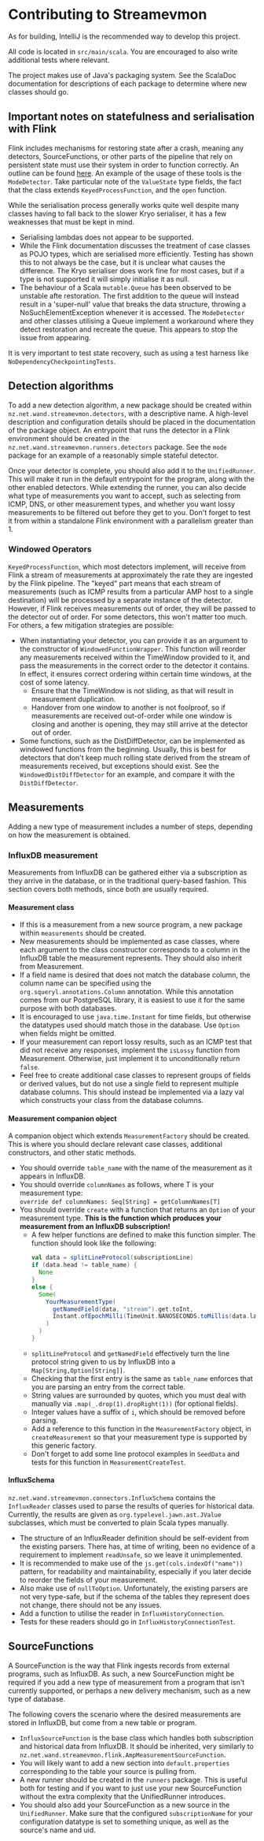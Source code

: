 # Contributing to Streamevmon

As for building, IntelliJ is the recommended way to develop this project.

All code is located in `src/main/scala`. You are encouraged to also write
additional tests where relevant.

The project makes use of Java's packaging system. See the ScalaDoc documentation
for descriptions of each package to determine where new classes should go.

## Important notes on statefulness and serialisation with Flink 

Flink includes mechanisms for restoring state after a crash, meaning any
detectors, SourceFunctions, or other parts of the pipeline that rely on
persistent state must use their system in order to function correctly. An
outline can be found [here](https://ci.apache.org/projects/flink/flink-docs-stable/dev/types_serialization.html).
An example of the usage of these tools is the `ModeDetector`. Take particular
note of the `ValueState` type fields, the fact that the class extends
`KeyedProcessFunction`, and the `open` function.

While the serialisation process generally works quite well despite many classes
having to fall back to the slower Kryo serialiser, it has a few weaknesses that
must be kept in mind.

* Serialising lambdas does not appear to be supported.
* While the Flink documentation discusses the treatment of case classes as POJO
  types, which are serialised more efficiently. Testing has shown this to not
  always be the case, but it is unclear what causes the difference. The Kryo
  serialiser does work fine for most cases, but if a type is not supported it
  will simply initialise it as null.
* The behaviour of a Scala `mutable.Queue` has been observed to be unstable
  afte restoration. The first addition to the queue will instead result in a
  'super-null' value that breaks the data structure, throwing a 
  NoSuchElementException whenever it is accessed. The `ModeDetector` and other
  classes utilising a Queue implement a workaround where they detect restoration
  and recreate the queue. This appears to stop the issue from appearing.

It is very important to test state recovery, such as using a test harness like
`NoDependencyCheckpointingTests`.

## Detection algorithms

To add a new detection algorithm, a new package should be created within
`nz.net.wand.streamevmon.detectors`, with a descriptive name. A high-level
description and configuration details should be placed in the documentation of
the package object. An entrypoint that runs the detector in a Flink environment
should be created in the `nz.net.wand.streamevmon.runners.detectors` package.
See the `mode` package for an example of a reasonably simple stateful detector.

Once your detector is complete, you should also add it to the `UnifiedRunner`.
This will make it run in the default entrypoint for the program, along with the
other enabled detectors. While extending the runner, you can also decide what
type of measurements you want to accept, such as selecting from ICMP, DNS, or
other measurement types, and whether you want lossy measurements to be filtered
out before they get to you. Don't forget to test it from within a standalone
Flink environment with a parallelism greater than 1.

### Windowed Operators

`KeyedProcessFunction`, which most detectors implement, will receive from Flink
a stream of measurements at approximately the rate they are ingested by the
Flink pipeline. The "keyed" part means that each stream of measurements (such
as ICMP results from a particular AMP host to a single destination) will be
processed by a separate instance of the detector. However, if Flink receives
measurements out of order, they will be passed to the detector out of order.
For some detectors, this won't matter too much. For others, a few mitigation
strategies are possible:

* When instantiating your detector, you can provide it as an argument to the
  constructor of `WindowedFunctionWrapper`. This function will reorder any
  measurements received within the TimeWindow provided to it, and pass the
  measurements in the correct order to the detector it contains. In effect, it
  ensures correct ordering within certain time windows, at the cost of some
  latency.
  * Ensure that the TimeWindow is not sliding, as that will result in
    measurement duplication.
  * Handover from one window to another is not foolproof, so if measurements
    are received out-of-order while one window is closing and another is opening,
    they may still arrive at the detector out of order.
* Some functions, such as the DistDiffDetector, can be implemented as windowed
  functions from the beginning. Usually, this is best for detectors that don't
  keep much rolling state derived from the stream of measurements received, but
  exceptions should exist. See the `WindowedDistDiffDetector` for an example,
  and compare it with the `DistDiffDetector`.

## Measurements

Adding a new type of measurement includes a number of steps, depending on how
the measurement is obtained.

### InfluxDB measurement

Measurements from InfluxDB can be gathered either via a subscription as they
arrive in the database, or in the traditional query-based fashion. This section
covers both methods, since both are usually required.

#### Measurement class

* If this is a measurement from a new source program, a new package within
  `measurements` should be created.
* New measurements should be implemented as case classes, where each argument 
  to the class constructor corresponds to a column in the InfluxDB table the
  measurement represents. They should also inherit from Measurement.
* If a field name is desired that does not match the database column, the column
  name can be specified using the `org.squeryl.annotations.Column` annotation.
  While this annotation comes from our PostgreSQL library, it is easiest to use
  it for the same purpose with both databases.
* It is encouraged to use `java.time.Instant` for time fields, but otherwise the
  datatypes used should match those in the database. Use `Option` when fields
  might be omitted.
* If your measurement can report lossy results, such as an ICMP test that did
  not receive any responses, implement the `isLossy` function from Measurement.
  Otherwise, just implement it to unconditionally return `false`.
* Feel free to create additional case classes to represent groups of fields or
  derived values, but do not use a single field to represent multiple database
  columns. This should instead be implemented via a lazy val which constructs
  your class from the database columns.

#### Measurement companion object

A companion object which extends `MeasurementFactory` should be created. This is
where you should declare relevant case classes, additional constructors, and
other static methods.

* You should override `table_name` with the name of the measurement as it appears
  in InfluxDB.
* You should override `columnNames` as follows, where T is your measurement type:  
  `override def columnNames: Seq[String] = getColumnNames[T]`
* You should override `create` with a function that returns an `Option` of your
  measurement type. **This is the function which produces your measurement from
  an InfluxDB subscription!**
  * A few helper functions are defined to make this function simpler. The
    function should look like the following:  
    ```scala
    val data = splitLineProtocol(subscriptionLine)
    if (data.head != table_name) {
      None
    }
    else {
      Some(
        YourMeasurementType(
          getNamedField(data, "stream").get.toInt,
          Instant.ofEpochMilli(TimeUnit.NANOSECONDS.toMillis(data.last.toLong))
        )
      )
    }
    ```  
  * `splitLineProtocol` and `getNamedField` effectively turn the line protocol
    string given to us by InfluxDB into a `Map[String,Option[String]]`.
  * Checking that the first entry is the same as `table_name` enforces that you
    are parsing an entry from the correct table.
  * String values are surrounded by quotes, which you must deal with manually via
    `.map(_.drop(1).dropRight(1))` (for optional fields).
  * Integer values have a suffix of `i`, which should be removed before parsing.
  * Add a reference to this function in the `MeasurementFactory` object, in
    `createMeasurement` so that your measurement type is supported by this
    generic factory.
  * Don't forget to add some line protocol examples in `SeedData` and tests for
    this function in `MeasurementCreateTest`.

#### InfluxSchema

`nz.net.wand.streamevmon.connectors.InfluxSchema` contains the `InfluxReader`
classes used to parse the results of queries for historical data. Currently, 
the results are given as `org.typelevel.jawn.ast.JValue` subclasses, which must
be converted to plain Scala types manually.

* The structure of an InfluxReader definition should be self-evident from the
  existing parsers. There has, at time of writing, been no evidence of a
  requirement to implement `readUnsafe`, so we leave it unimplemented.
* It is recommended to make use of the `js.get(cols.indexOf("name"))` pattern,
  for readability and maintainability, especially if you later decide to reorder
  the fields of your measurement.
* Also make use of `nullToOption`. Unfortunately, the existing parsers are not
  very type-safe, but if the schema of the tables they represent does not change,
  there should not be any issues.
* Add a function to utilise the reader in `InfluxHistoryConnection`.
* Tests for these readers should go in `InfluxHistoryConnectionTest`.

## SourceFunctions

A SourceFunction is the way that Flink ingests records from external programs,
such as InfluxDB. As such, a new SourceFunction might be required if you add a
new type of measurement from a program that isn't currently supported, or perhaps
a new delivery mechanism, such as a new type of database.

The following covers the scenario where the desired measurements are stored in
InfluxDB, but come from a new table or program.

* `InfluxSourceFunction` is the base class which handles both subscription and
  historical data from InfluxDB. It should be inherited, very similarly to
  `nz.net.wand.streamevmon.flink.AmpMeasurementSourceFunction`.
* You will likely want to add a new section into `default.properties`
  corresponding to the table your source is pulling from.
* A new runner should be created in the `runners` package. This is useful both
  for testing and if you want to just use your new SourceFunction without the
  extra complexity that the UnifiedRunner introduces.
* You should also add your SourceFunction as a new source in the `UnifiedRunner`.
  Make sure that the configured `subscriptionName` for your configuration
  datatype is set to something unique, as well as the source's name and uid.
